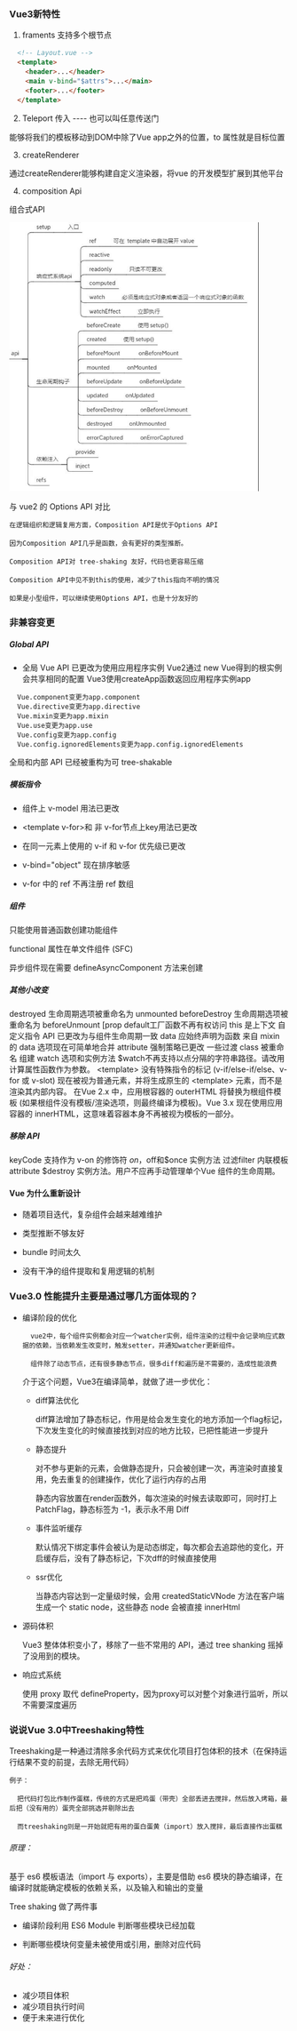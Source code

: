 ### Vue3新特性

1. framents 支持多个根节点

  ```html
    <!-- Layout.vue -->
    <template>
      <header>...</header>
      <main v-bind="$attrs">...</main>
      <footer>...</footer>
    </template>
  ```

2. Teleport 传入 ---- 也可以叫任意传送门

能够将我们的模板移动到DOM中除了Vue app之外的位置，to 属性就是目标位置

3. createRenderer

通过createRenderer能够构建自定义渲染器，将vue 的开发模型扩展到其他平台

4. composition Api

组合式API

  <img src='./img/compositionApi.jpg' width=450 />

与 vue2 的 Options API 对比

    在逻辑组织和逻辑复用方面，Composition API是优于Options API

    因为Composition API几乎是函数，会有更好的类型推断。

    Composition API对 tree-shaking 友好，代码也更容易压缩

    Composition API中见不到this的使用，减少了this指向不明的情况
    
    如果是小型组件，可以继续使用Options API，也是十分友好的

### 非兼容变更

##### Global API

  - 全局 Vue API 已更改为使用应用程序实例
    Vue2通过 new Vue得到的根实例会共享相同的配置
    Vue3使用createApp函数返回应用程序实例app

  ```
    Vue.component变更为app.component
    Vue.directive变更为app.directive
    Vue.mixin变更为app.mixin
    Vue.use变更为app.use
    Vue.config变更为app.config
    Vue.config.ignoredElements变更为app.config.ignoredElements
  ```
  全局和内部 API 已经被重构为可 tree-shakable

##### 模板指令

  - 组件上 v-model 用法已更改

  - \<template v-for>和 非 v-for节点上key用法已更改

  - 在同一元素上使用的 v-if 和 v-for 优先级已更改

  - v-bind="object" 现在排序敏感

  - v-for 中的 ref 不再注册 ref 数组

##### 组件

  只能使用普通函数创建功能组件

  functional 属性在单文件组件 (SFC)

  异步组件现在需要 defineAsyncComponent 方法来创建

##### 其他小改变
  destroyed 生命周期选项被重命名为 unmounted
  beforeDestroy 生命周期选项被重命名为 beforeUnmount
  [prop default工厂函数不再有权访问 this 是上下文
  自定义指令 API 已更改为与组件生命周期一致
  data 应始终声明为函数
  来自 mixin 的 data 选项现在可简单地合并
  attribute 强制策略已更改
  一些过渡 class 被重命名
  组建 watch 选项和实例方法 $watch不再支持以点分隔的字符串路径。请改用计算属性函数作为参数。
  \<template> 没有特殊指令的标记 (v-if/else-if/else、v-for 或 v-slot) 现在被视为普通元素，并将生成原生的 \<template> 元素，而不是渲染其内部内容。
  在Vue 2.x 中，应用根容器的 outerHTML 将替换为根组件模板 (如果根组件没有模板/渲染选项，则最终编译为模板)。Vue 3.x 现在使用应用容器的 innerHTML，这意味着容器本身不再被视为模板的一部分。

##### 移除 API

  keyCode 支持作为 v-on 的修饰符
  $on，$off和$once 实例方法
  过滤filter
  内联模板 attribute
  $destroy 实例方法。用户不应再手动管理单个Vue 组件的生命周期。


#### Vue 为什么重新设计

- 随着项目迭代，复杂组件会越来越难维护

- 类型推断不够友好

- bundle 时间太久

- 没有干净的组件提取和复用逻辑的机制

### Vue3.0 性能提升主要是通过哪几方面体现的？

- 编译阶段的优化

  ```
    vue2中，每个组件实例都会对应一个watcher实例，组件渲染的过程中会记录响应式数据的依赖，当依赖发生改变时，触发setter，并通知watcher更新组件。

    组件除了动态节点，还有很多静态节点，很多diff和遍历是不需要的，造成性能浪费
  ```
  介于这个问题，Vue3在编译简单，就做了进一步优化：

  - diff算法优化

    diff算法增加了静态标记，作用是给会发生变化的地方添加一个flag标记，下次发生变化的时候直接找到对应的地方比较，已把性能进一步提升

  - 静态提升

    对不参与更新的元素，会做静态提升，只会被创建一次，再渲染时直接复用，免去重复的创建操作，优化了运行内存的占用

    静态内容放置在render函数外，每次渲染的时候去读取即可，同时打上PatchFlag，静态标签为 -1，表示永不用 Diff

  - 事件监听缓存

    默认情况下绑定事件会被认为是动态绑定，每次都会去追踪他的变化，开启缓存后，没有了静态标记，下次dff的时候直接使用

  - ssr优化

    当静态内容达到一定量级时候，会用 createdStaticVNode 方法在客户端生成一个 static node，这些静态 node 会被直接 innerHtml

- 源码体积

  Vue3 整体体积变小了，移除了一些不常用的 API，通过 tree shanking 摇掉了没用到的模块。

- 响应式系统

  使用 proxy 取代 defineProperty，因为proxy可以对整个对象进行监听，所以不需要深度遍历

### 说说Vue 3.0中Treeshaking特性

Treeshaking是一种通过清除多余代码方式来优化项目打包体积的技术（在保持运行结果不变的前提，去除无用代码）

    例子：

      把代码打包比作制作蛋糕，传统的方式是把鸡蛋（带壳）全部丢进去搅拌，然后放入烤箱，最后把（没有用的）蛋壳全部挑选并剔除出去

      而treeshaking则是一开始就把有用的蛋白蛋黄（import）放入搅拌，最后直接作出蛋糕

###### 原理：

  基于 es6 模板语法（import 与 exports），主要是借助 es6 模块的静态编译，在编译时就能确定模板的依赖关系，以及输入和输出的变量

  Tree shaking 做了两件事

  - 编译阶段利用 ES6 Module 判断哪些模块已经加载

  - 判断哪些模块何变量未被使用或引用，删除对应代码

###### 好处：

  - 减少项目体积
  - 减少项目执行时间
  - 便于未来进行优化